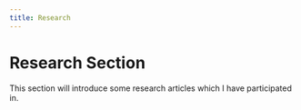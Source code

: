 ```yaml
---
title: Research
---
```

# Research Section
This section will introduce some research articles which I have participated in.